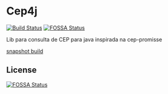 # Cep4j
[![Build Status](https://travis-ci.org/LeoFalco/cep4j.svg?branch=master)](https://travis-ci.org/LeoFalco/cep4j)
[![FOSSA Status](https://app.fossa.io/api/projects/git%2Bgithub.com%2FLeoFalco%2FCep4j.svg?type=shield)](https://app.fossa.io/projects/git%2Bgithub.com%2FLeoFalco%2FCep4j?ref=badge_shield)

Lib para consulta de CEP para java inspirada na cep-promisse


[snapshot build](https://jitpack.io/#LeoFalco/Cep4j/master-SNAPSHOT)

## License
[![FOSSA Status](https://app.fossa.io/api/projects/git%2Bgithub.com%2FLeoFalco%2FCep4j.svg?type=large)](https://app.fossa.io/projects/git%2Bgithub.com%2FLeoFalco%2FCep4j?ref=badge_large)